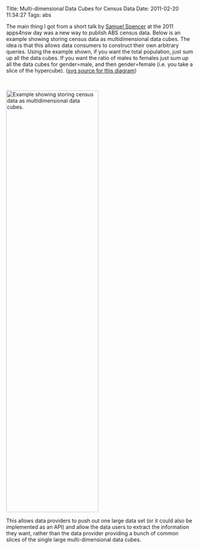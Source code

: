 Title: Multi-dimensional Data Cubes for Census Data
Date: 2011-02-20 11:34:27
Tags: abs

The main thing I got from a short talk by <a href="http://twitter.com/legostormtroopr">Samuel Spencer</a> at the 2011 apps4nsw day was a new way to publish ABS census data. Below is an example showing storing census data as multidimensional data cubes. The idea is that this allows data consumers to construct their own arbitrary queries. Using the example shown, if you want the total population, just sum up all the data cubes. If you want the ratio of males to females just sum up all the data cubes for gender=male, and then gender=female (i.e. you take a slice of the hypercube). (<a href="http://tianjara.net/misc/census-data-as-hypercubes.svg">svg source for this diagram</a>)

&nbsp;

<a href="/blog/attachments/2011/02/census-data-as-hypercubes.png"><img class="aligncenter size-full wp-image-1278" title="census-data-as-hypercubes" src="/blog/attachments/2011/02/census-data-as-hypercubes.png" alt="Example showing storing census data as multidimensional data cubes." width="248" height="1136" /></a>

This allows data providers to push out one large data set (or it could also be implemented as an API) and allow the data users to extract the information they want, rather than the data provider providing a bunch of common slices of the single large multi-dimensional data cubes.
